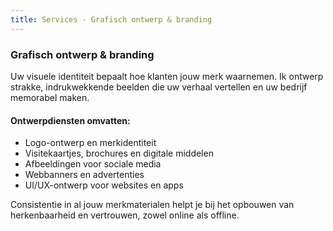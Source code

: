 ```yaml
---
title: Services - Grafisch ontwerp & branding
---
```


### Grafisch ontwerp & branding

Uw visuele identiteit bepaalt hoe klanten jouw merk waarnemen. Ik ontwerp strakke, indrukwekkende beelden die uw verhaal vertellen en uw bedrijf memorabel maken.

#### Ontwerpdiensten omvatten:

- Logo-ontwerp en merkidentiteit
- Visitekaartjes, brochures en digitale middelen
- Afbeeldingen voor sociale media
- Webbanners en advertenties
- UI/UX-ontwerp voor websites en apps

Consistentie in al jouw merkmaterialen helpt je bij het opbouwen van herkenbaarheid en vertrouwen, zowel online als offline.
